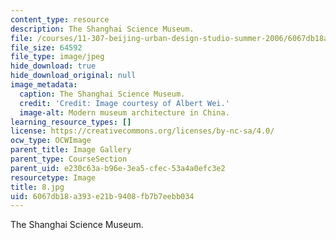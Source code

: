 ```yaml
---
content_type: resource
description: The Shanghai Science Museum.
file: /courses/11-307-beijing-urban-design-studio-summer-2006/6067db18a393e21b9408fb7b7eebb034_8.jpg
file_size: 64592
file_type: image/jpeg
hide_download: true
hide_download_original: null
image_metadata:
  caption: The Shanghai Science Museum.
  credit: 'Credit: Image courtesy of Albert Wei.'
  image-alt: Modern museum architecture in China.
learning_resource_types: []
license: https://creativecommons.org/licenses/by-nc-sa/4.0/
ocw_type: OCWImage
parent_title: Image Gallery
parent_type: CourseSection
parent_uid: e230c63a-b96e-3ea5-cfec-53a4a0efc3e2
resourcetype: Image
title: 8.jpg
uid: 6067db18-a393-e21b-9408-fb7b7eebb034
---
```

The Shanghai Science Museum.
